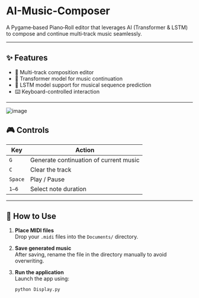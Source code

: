 # AI-Music-Composer
A Pygame‑based Piano‑Roll editor that leverages AI (Transformer &amp; LSTM) to compose and continue multi‑track music seamlessly.

---

## ✨ Features

- 🎼 Multi-track composition editor
- 🤖 Transformer model for music continuation
- 🧬 LSTM model support for musical sequence prediction
- ⌨️ Keyboard-controlled interaction

---

![image](https://github.com/user-attachments/assets/cc8b6210-2db4-4ce1-9eb2-08ff0376db63)


## 🎮 Controls

| Key       | Action                            |
|-----------|-----------------------------------|
| `G`       | Generate continuation of current music |
| `C`       | Clear the track                   |
| `Space`   | Play / Pause                      |
| `1–6`     | Select note duration              |

---

## 📁 How to Use

1. **Place MIDI files**  
   Drop your `.midi` files into the `Documents/` directory.

2. **Save generated music**  
   After saving, rename the file in the directory manually to avoid overwriting.

3. **Run the application**  
   Launch the app using:

   ```bash
   python Display.py
